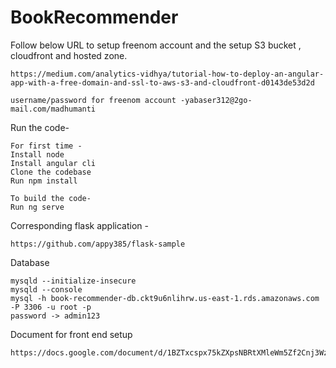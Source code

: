 # BookRecommender

Follow below URL to setup freenom account and the setup S3 bucket , cloudfront and hosted zone.
```
https://medium.com/analytics-vidhya/tutorial-how-to-deploy-an-angular-app-with-a-free-domain-and-ssl-to-aws-s3-and-cloudfront-d0143de53d2d

username/password for freenom account -yabaser312@2go-mail.com/madhumanti
```

Run the code-

```
For first time -
Install node
Install angular cli
Clone the codebase
Run npm install

To build the code-
Run ng serve
```
Corresponding flask application -
```
https://github.com/appy385/flask-sample
```
Database

```
mysqld --initialize-insecure
mysqld --console
mysql -h book-recommender-db.ckt9u6nlihrw.us-east-1.rds.amazonaws.com -P 3306 -u root -p
password -> admin123
```
Document for front end setup
```
https://docs.google.com/document/d/1BZTxcspx75kZXpsNBRtXMleWm5Zf2Cnj3Wz4XccdKXo/edit
```
